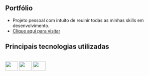 ## Portfólio

- Projeto pessoal com intuito de reuinir todas as minhas skills em desenvolvimento.
- <a href="https://portfolio-kaioba13.vercel.app/" target="_blank">Clique aqui para visitar</a>

## 

## Principais tecnologias utilizadas

<div style="display: inline_block"><br>
 <img height="30" width="40" src="https://cdn.jsdelivr.net/gh/devicons/devicon/icons/html5/html5-original.svg" />
 <img height="30" width="40" src="https://cdn.jsdelivr.net/gh/devicons/devicon/icons/css3/css3-original.svg" />
 <img height="30" width="40" src="https://cdn.jsdelivr.net/gh/devicons/devicon/icons/javascript/javascript-original.svg" />
</div>
